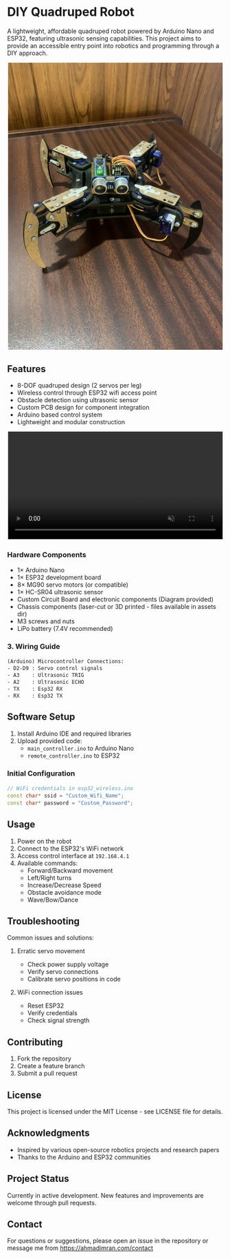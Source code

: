 # DIY Quadruped Robot

A lightweight, affordable quadruped robot powered by Arduino Nano and ESP32, featuring ultrasonic sensing capabilities. This project aims to provide an accessible entry point into robotics and programming through a DIY approach.

<div align="center">
  <img src="assets/robot.jpg" width="500" alt="Quadruped Robot">
</div>

## Features

- 8-DOF quadruped design (2 servos per leg)
- Wireless control through ESP32 wifi access point
- Obstacle detection using ultrasonic sensor
- Custom PCB design for component integration
- Arduino based control system
- Lightweight and modular construction

<div align="center">
  <video width="500" src="https://ahmadimran8177.github.io/quadruped_robot/assets/movements.mp4" autoplay loop muted playsinline>
  </video>
</div>

### Hardware Components

- 1× Arduino Nano
- 1× ESP32 development board
- 8× MG90 servo motors (or compatible)
- 1× HC-SR04 ultrasonic sensor
- Custom Circuit Board and electronic components (Diagram provided)
- Chassis components (laser-cut or 3D printed - files available in assets dir)
- M3 screws and nuts
- LiPo battery (7.4V recommended)

### 3. Wiring Guide

```
(Arduino) Microcontroller Connections:
- D2-D9 : Servo control signals
- A3    : Ultrasonic TRIG
- A2    : Ultrasonic ECHO
- TX    : Esp32 RX
- RX    : Esp32 TX
```

## Software Setup

1. Install Arduino IDE and required libraries
2. Upload provided code:
   - `main_controller.ino` to Arduino Nano
   - `remote_controller.ino` to ESP32

### Initial Configuration

```cpp
// WiFi credentials in esp32_wireless.ino
const char* ssid = "Custom_Wifi_Name";
const char* password = "Custom_Password";
```

## Usage

1. Power on the robot
2. Connect to the ESP32's WiFi network
3. Access control interface at `192.168.4.1`
4. Available commands:
   - Forward/Backward movement
   - Left/Right turns
   - Increase/Decrease Speed
   - Obstacle avoidance mode
   - Wave/Bow/Dance

## Troubleshooting

Common issues and solutions:

1. Erratic servo movement

   - Check power supply voltage
   - Verify servo connections
   - Calibrate servo positions in code

2. WiFi connection issues
   - Reset ESP32
   - Verify credentials
   - Check signal strength

## Contributing

1. Fork the repository
2. Create a feature branch
3. Submit a pull request

## License

This project is licensed under the MIT License - see LICENSE file for details.

## Acknowledgments

- Inspired by various open-source robotics projects and research papers
- Thanks to the Arduino and ESP32 communities

## Project Status

Currently in active development. New features and improvements are welcome through pull requests.

## Contact

For questions or suggestions, please open an issue in the repository or message me from https://ahmadimran.com/contact
